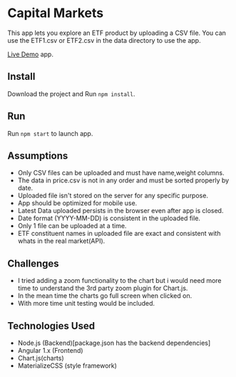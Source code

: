 # Capital Markets

This app lets you explore an ETF product by uploading a CSV file.
You can use the ETF1.csv or ETF2.csv in the data directory to use the app.

[Live Demo](https://cmarket.herokuapp.com/) app.

## Install

Download the project and Run `npm install`.

## Run

Run `npm start` to launch app.

## Assumptions
- Only CSV files can be uploaded and must have name,weight columns.
- The data in price.csv is not in any order and must be sorted properly by date.
- Uploaded file isn't stored on the server for any specific purpose.
- App should be optimized for mobile use.
- Latest Data uploaded persists in the browser even after app is closed.
- Date format (YYYY-MM-DD) is consistent in the uploaded file.
- Only 1 file can be uploaded at a time.
- ETF constituent names in uploaded file are exact and consistent with whats in the real market(API).

## Challenges
- I tried adding a zoom functionality to the chart but i would need more time to understand the 3rd party zoom plugin for Chart.js.
- In the mean time the charts go full screen when clicked on.
- With more time unit testing would be included.

## Technologies Used
- Node.js (Backend)[package.json has the backend dependencies]
- Angular 1.x (Frontend)
- Chart.js(charts)
- MaterializeCSS (style framework)

